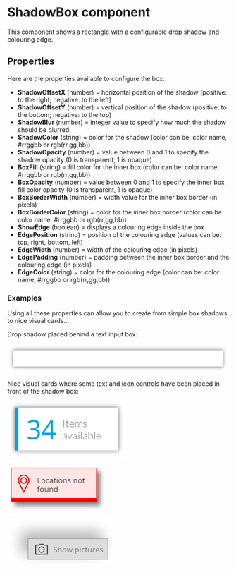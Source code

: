 # ShadowBox component
This component shows a rectangle with a configurable drop shadow and colouring edge.

## Properties
Here are the properties available to configure the box:
- **ShadowOffsetX** (number) = horizontal position of the shadow (positive: to the right; negative: to the left)
- **ShadowOffsetY** (number) = vertical position of the shadow (positive: to the bottom; negative: to the top)
- **ShadowBlur** (number) = integer value to specify how much the shadow should be blurred
- **ShadowColor** (string) = color for the shadow (color can be: color name, #rrggbb or rgb(rr,gg,bb))
- **ShadowOpacity** (number) = value between 0 and 1 to specify the shadow opacity (0 is transparent, 1 is opaque)
- **BoxFill** (string) = fill color for the inner box (color can be: color name, #rrggbb or rgb(rr,gg,bb))
- **BoxOpacity** (number) = value between 0 and 1 to specify the inner box fill color opacity (0 is transparent, 1 is opaque)
- **BoxBorderWidth** (number) = width value for the inner box border (in pixels)
- **BoxBorderColor** (string) = color for the inner box border (color can be: color name, #rrggbb or rgb(rr,gg,bb))
- **ShowEdge** (boolean) = displays a colouring edge inside the box
- **EdgePosition** (string) = position of the colouring edge (values can be: top, right, bottom, left)
- **EdgeWidth** (number) = width of the colouring edge (in pixels)
- **EdgePadding** (number) = padding between the inner box border and the colouring edge (in pixels)
- **EdgeColor** (string) = color for the colouring edge (color can be: color name, #rrggbb or rgb(rr,gg,bb))

### Examples
Using all these properties can allow you to create from simple box shadows to nice visual cards...

Drop shadow placed behind a text input box:

![TextInputDropShadow](images/TextBoxDropShadow.gif)

Nice visual cards where some text and icon controls have been placed in front of the shadow box:

![VisualCard1](images/ShadowBoxVisualCard1.png)

![VisualCard2](images/ShadowBoxVisualCard2.png)

![VisualCard3](images/ShadowBoxVisualCard3.png)